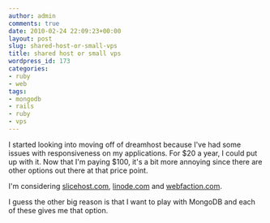 ```yaml
---
author: admin
comments: true
date: 2010-02-24 22:09:23+00:00
layout: post
slug: shared-host-or-small-vps
title: shared host or small vps
wordpress_id: 173
categories:
- ruby
- web
tags:
- mongodb
- rails
- ruby
- vps
---
```


I started looking into moving off of dreamhost because I've had some issues with responsiveness on my applications. For $20 a year, I could put up with it. Now that I'm paying $100, it's a bit more annoying since there are other options out there at that price point.

I'm considering [slicehost.com](http://www.slicehost.com/), [linode.com](http://www.linode.com/) and [webfaction.com](http://www.webfaction.com/).

I guess the other big reason is that I want to play with MongoDB and each of these gives me that option.
